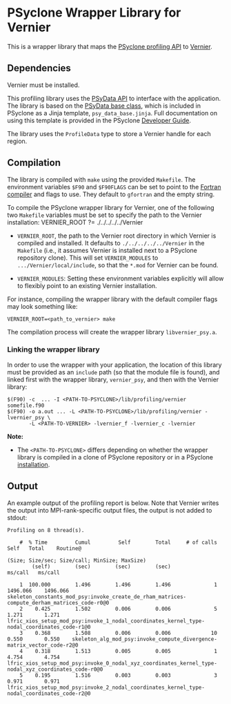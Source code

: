 # PSyclone Wrapper Library for Vernier

This is a wrapper library that maps the [PSyclone profiling API](
https://psyclone.readthedocs.io/en/stable/profiling.html#profiling)
to [Vernier](https://github.com/MetOffice/Vernier).

## Dependencies

Vernier  must be installed.

This profiling library uses the [PSyData API](
https://psyclone.readthedocs.io/en/stable/psy_data.html) to interface with
the application. The library is based on the [PSyData base class](
https://psyclone-dev.readthedocs.io/en/latest/psy_data.html#psydata-base-class),
which is included in PSyclone as a Jinja template, ``psy_data_base.jinja``.
Full documentation on using this template is provided in the PSyclone
[Developer Guide](
https://psyclone-dev.readthedocs.io/en/latest/psy_data.html#jinja).

The library uses the ``ProfileData`` type to store a Vernier handle for each
region.

## Compilation

The library is compiled with ``make`` using the provided ``Makefile``. The
environment variables ``$F90`` and ``$F90FLAGS`` can be set to point to the
[Fortran compiler](./../../README.md#compilation) and flags to use. They
default to ``gfortran`` and the empty string.

To compile the PSyclone wrapper library for Vernier, one of the following
two ``Makefile`` variables must be set to specify the path to the Vernier
installation:
VERNIER_ROOT ?= ./../../../../Vernier

- ``VERNIER_ROOT``, the path to the Vernier root directory in which
  Vernier is compiled and installed. It defaults to ``./../../../../Vernier``
  in the ``Makefile`` (i.e., it assumes Vernier is installed next to a PSyclone
  repository clone). This will set ``VERNIER_MODULES`` to
  ``.../Vernier/local/include``, so that the ``*.mod`` for Vernier
  can be found.

- ``VERNIER_MODULES``: Setting these environment
  variables explicitly will allow to flexibly point to an existing
  Vernier installation.

For instance, compiling the wrapper library with the default compiler
flags may look something like:

```shell
VERNIER_ROOT=<path_to_vernier> make
```

The compilation process will create the wrapper library ``libvernier_psy.a``.

### Linking the wrapper library

In order to use the wrapper with your application, the location of this
library must be provided as an ``include`` path (so that the module file
is found), and linked first with the wrapper library, ``vernier_psy``,
and then with the Vernier library:

```shell
$(F90) -c  ... -I <PATH-TO-PSYCLONE>/lib/profiling/vernier somefile.f90
$(F90) -o a.out ... -L <PATH-TO-PSYCLONE>/lib/profiling/vernier -lvernier_psy \
       -L <PATH-TO-VERNIER> -lvernier_f -lvernier_c -lvernier
```

**Note:**

- The ``<PATH-TO-PSYCLONE>`` differs depending on whether the wrapper
  library is compiled in a clone of PSyclone repository or in a PSyclone
  [installation](./../../README.md#installation).

## Output

An example output of the profiling report is below. Note that Vernier
writes the output into MPI-rank-specific output files, the output is not
added to stdout:

```
Profiling on 8 thread(s).

    #  % Time         Cumul         Self        Total     # of calls        Self   Total    Routine@
                                                                             (Size; Size/sec; Size/call; MinSize; MaxSize)
        (self)        (sec)        (sec)        (sec)                    ms/call   ms/call

    1  100.000        1.496        1.496        1.496              1    1496.066    1496.066    skeleton_constants_mod_psy:invoke_create_de_rham_matrices-compute_derham_matrices_code-r0@0
    2    0.425        1.502        0.006        0.006              5       1.271       1.271    lfric_xios_setup_mod_psy:invoke_1_nodal_coordinates_kernel_type-nodal_coordinates_code-r1@0
    3    0.368        1.508        0.006        0.006             10       0.550       0.550    skeleton_alg_mod_psy:invoke_compute_divergence-matrix_vector_code-r2@0
    4    0.318        1.513        0.005        0.005              1       4.754       4.754    lfric_xios_setup_mod_psy:invoke_0_nodal_xyz_coordinates_kernel_type-nodal_xyz_coordinates_code-r0@0
    5    0.195        1.516        0.003        0.003              3       0.971       0.971    lfric_xios_setup_mod_psy:invoke_2_nodal_coordinates_kernel_type-nodal_coordinates_code-r2@0

```

<!--
## Licence

-------------------------------------------------------------------------------

BSD 3-Clause License

Copyright (c) 2024-2025, Science and Technology Facilities Council.
All rights reserved.

Redistribution and use in source and binary forms, with or without
modification, are permitted provided that the following conditions are met:

* Redistributions of source code must retain the above copyright notice, this
  list of conditions and the following disclaimer.

* Redistributions in binary form must reproduce the above copyright notice,
  this list of conditions and the following disclaimer in the documentation
  and/or other materials provided with the distribution.

* Neither the name of the copyright holder nor the names of its
  contributors may be used to endorse or promote products derived from
  this software without specific prior written permission.

THIS SOFTWARE IS PROVIDED BY THE COPYRIGHT HOLDERS AND CONTRIBUTORS
"AS IS" AND ANY EXPRESS OR IMPLIED WARRANTIES, INCLUDING, BUT NOT
LIMITED TO, THE IMPLIED WARRANTIES OF MERCHANTABILITY AND FITNESS
FOR A PARTICULAR PURPOSE ARE DISCLAIMED. IN NO EVENT SHALL THE
COPYRIGHT HOLDER OR CONTRIBUTORS BE LIABLE FOR ANY DIRECT, INDIRECT,
INCIDENTAL, SPECIAL, EXEMPLARY, OR CONSEQUENTIAL DAMAGES (INCLUDING,
BUT NOT LIMITED TO, PROCUREMENT OF SUBSTITUTE GOODS OR SERVICES;
LOSS OF USE, DATA, OR PROFITS; OR BUSINESS INTERRUPTION) HOWEVER
CAUSED AND ON ANY THEORY OF LIABILITY, WHETHER IN CONTRACT, STRICT
LIABILITY, OR TORT (INCLUDING NEGLIGENCE OR OTHERWISE) ARISING IN
ANY WAY OUT OF THE USE OF THIS SOFTWARE, EVEN IF ADVISED OF THE
POSSIBILITY OF SUCH DAMAGE.

-------------------------------------------------------------------------------
Authors: J. Henrichs, Bureau of Meteorology,
-->
